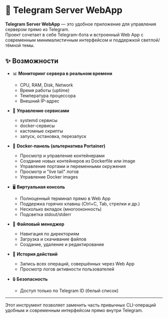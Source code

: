 # 🚀 Telegram Server WebApp

**Telegram Server WebApp** — это удобное приложение для управления сервером прямо из Telegram.  
Проект сочетает в себе Telegram-бота и встроенный Web App с современным минималистичным интерфейсом и поддержкой светлой/тёмной темы.  

## ✨ Возможности

- 📊 **Мониторинг сервера в реальном времени**  
  - CPU, RAM, Disk, Network  
  - Время работы (uptime)  
  - Температура процессора  
  - Внешний IP-адрес  

- 🔧 **Управление сервисами**  
  - systemd сервисы  
  - docker-сервисы  
  - кастомные скрипты  
  - запуск, остановка, перезапуск  

- 🐳 **Docker-панель (альтернатива Portainer)**  
  - Просмотр и управление контейнерами  
  - Создание новых контейнеров из Dockerfile или image  
  - Управление портами и переменными окружения  
  - Просмотр и "live tail" логов  
  - Управление Docker images  

- 🖥 **Виртуальная консоль**  
  - Полноценный терминал прямо в Web App  
  - Поддержка горячих клавиш (Ctrl+C, Tab, стрелки и др.)  
  - Несколько вкладок (многооконность)  
  - Подсветка stdout/stderr  

- 📂 **Файловый менеджер**  
  - Навигация по директориям  
  - Загрузка и скачивание файлов  
  - Создание, удаление и редактирование  

- 📜 **История действий**  
  - Запись всех операций, совершённых через Web App  
  - Просмотр логов активности пользователей  

- 🔒 **Безопасность**  
  - Доступ только по Telegram ID (белый список)  

---

Этот инструмент позволяет заменить часть привычных CLI-операций удобным и современным интерфейсом прямо внутри Telegram.  